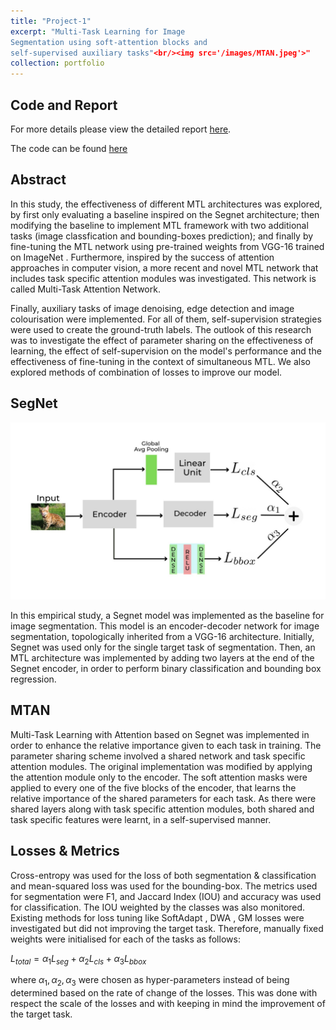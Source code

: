 ```yaml
---
title: "Project-1"
excerpt: "Multi-Task Learning for Image
Segmentation using soft-attention blocks and
self-supervised auxiliary tasks"<br/><img src='/images/MTAN.jpeg'>"
collection: portfolio
---
```



## Code and Report

For more details please view the detailed report [here](https://github.com/ArnabPushilal/MLT/blob/main/report%20(2).pdf).

The code can be found [here](https://github.com/ArnabPushilal/MLT)

## Abstract

In this study, the effectiveness of different MTL architectures was explored, by first only evaluating a baseline inspired on the Segnet architecture; then modifying the baseline to implement MTL framework with two additional tasks (image classfication and bounding-boxes prediction); and finally by fine-tuning the MTL network using pre-trained weights from VGG-16 trained on ImageNet . Furthermore, inspired by the success of attention approaches in computer vision, a more recent and novel MTL network that includes task specific attention modules was investigated. This network is called Multi-Task Attention Network. 

Finally, auxiliary tasks of image denoising, edge detection and image colourisation were implemented. For all of them, self-supervision strategies were used to create the ground-truth labels. The outlook of this research was to investigate the effect of parameter sharing on the effectiveness of learning, the effect of self-supervision on the model's performance and the effectiveness of fine-tuning in the context of simultaneous MTL. We also explored methods of combination of losses to improve our model.


## SegNet


<img src='/images/Segnet.jpeg'>

In this empirical study, a Segnet model was implemented as the baseline for image segmentation. This model is an encoder-decoder network for image segmentation, topologically inherited from a VGG-16 architecture. Initially, Segnet was used only for the single target task of segmentation. Then, an MTL architecture was implemented by adding two layers at the end of the Segnet encoder, in order to perform binary classification and bounding box regression.

## MTAN

Multi-Task Learning with Attention based on Segnet was implemented in order to enhance the relative importance given to each task in training. The parameter sharing scheme involved a shared network and task specific attention modules. The original implementation was modified by applying the attention module only to the encoder. The soft attention masks were applied to every one of the five blocks of the encoder, that learns the relative importance of the shared parameters for each task. As there were shared layers along with task specific attention modules, both shared and task specific features were learnt, in a self-supervised manner.

## Losses & Metrics

Cross-entropy was used for the loss of both segmentation & classification and mean-squared loss was used for the bounding-box. The metrics used for segmentation were F1, and Jaccard Index (IOU) and accuracy was used for classification. The IOU weighted by the classes was also monitored. Existing methods for loss tuning like SoftAdapt , DWA , GM  losses were investigated but did not improving the target task. Therefore, manually fixed weights were initialised for each of the tasks as follows:
    
$L_{total}  = \alpha_{1} L_{seg} + \alpha_{2} L_{cls} + \alpha_{3} L_{bbox}$ 

where $\alpha_{1} ,\alpha_{2} ,\alpha_{3}$ were chosen as hyper-parameters instead of being determined based on the rate of change of the losses. This was done with respect the scale of the losses and with keeping in mind the improvement of the target task.